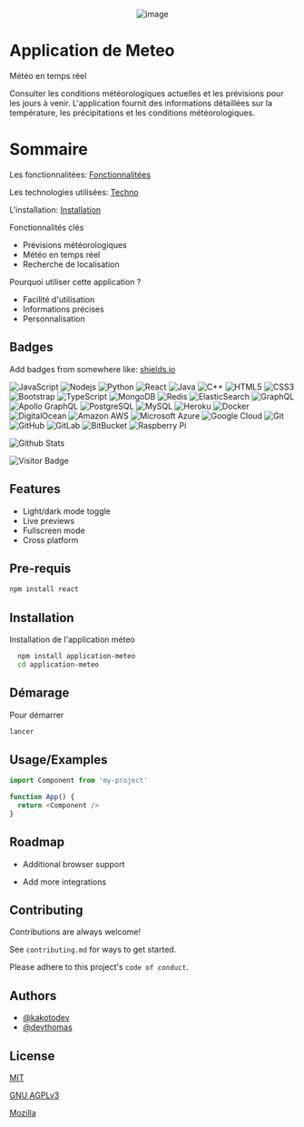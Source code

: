 <p align="center">
<img src="https://media.discordapp.net/attachments/1328723721124581462/1357721161634676767/meteo.png?ex=67f13bde&is=67efea5e&hm=7759bab2f7c151046e2fa6ba58cb800bd1e6e7dfb079f8394803142b4f62e262&=&format=webp&quality=lossless&width=640&height=640" alt="image"/>
</p>

>
# Application de Meteo

Météo en temps réel

Consulter les conditions météorologiques actuelles et les prévisions pour les jours à venir. L'application fournit des informations détaillées sur la température, les précipitations et les conditions météorologiques.

# Sommaire

Les fonctionnalitées: [Fonctionnalitées](#fonctionnalitéesfeatures)

Les technologies utilisées: [Techno](#techno-utiliséestechno-used)

L'installation: [Installation](#fonctionnalitéesfeatures)

Fonctionnalités clés

   - Prévisions météorologiques
   - Météo en temps réel
   - Recherche de localisation

Pourquoi utiliser cette application ?

   - Facilité d'utilisation
   - Informations précises
   - Personnalisation

## Badges

Add badges from somewhere like: [shields.io](https://shields.io/)

![JavaScript](https://img.shields.io/badge/-JavaScript-black?style=flat-square&logo=javascript)
![Nodejs](https://img.shields.io/badge/-Nodejs-black?style=flat-square&logo=Node.js)
![Python](https://img.shields.io/badge/-Python-black?style=flat-square&logo=Python)
![React](https://img.shields.io/badge/-React-black?style=flat-square&logo=react)
![Java](https://img.shields.io/badge/-java-E34A86?style=flat-square&logo=java)
![C++](https://img.shields.io/badge/-C++-00599C?style=flat-square&logo=c)
![HTML5](https://img.shields.io/badge/-HTML5-E34F26?style=flat-square&logo=html5&logoColor=white)
![CSS3](https://img.shields.io/badge/-CSS3-1572B6?style=flat-square&logo=css3)
![Bootstrap](https://img.shields.io/badge/-Bootstrap-563D7C?style=flat-square&logo=bootstrap)
![TypeScript](https://img.shields.io/badge/-TypeScript-007ACC?style=flat-square&logo=typescript)
![MongoDB](https://img.shields.io/badge/-MongoDB-black?style=flat-square&logo=mongodb)
![Redis](https://img.shields.io/badge/-Redis-black?style=flat-square&logo=Redis)
![ElasticSearch](https://img.shields.io/badge/-ElasticSearch-005571?style=flat-square&logo=elasticsearch)
![GraphQL](https://img.shields.io/badge/-GraphQL-E10098?style=flat-square&logo=graphql)
![Apollo GraphQL](https://img.shields.io/badge/-Apollo%20GraphQL-311C87?style=flat-square&logo=apollo-graphql)
![PostgreSQL](https://img.shields.io/badge/-PostgreSQL-336791?style=flat-square&logo=postgresql)
![MySQL](https://img.shields.io/badge/-MySQL-black?style=flat-square&logo=mysql)
![Heroku](https://img.shields.io/badge/-Heroku-430098?style=flat-square&logo=heroku)
![Docker](https://img.shields.io/badge/-Docker-black?style=flat-square&logo=docker)
![DigitalOcean](https://img.shields.io/badge/-Digital%20Ocean-darkblue?style=flat-square&logo=digitalocean)
![Amazon AWS](https://img.shields.io/badge/Amazon%20AWS-232F3E?style=flat-square&logo=amazon-aws)
![Microsoft Azure](https://img.shields.io/badge/Microsoft%20Azure-232F7E?style=flat-square&logo=microsoft-azure)
![Google Cloud](https://img.shields.io/badge/Google%20Cloud-black?style=flat-square&logo=google-cloud)
![Git](https://img.shields.io/badge/-Git-black?style=flat-square&logo=git)
![GitHub](https://img.shields.io/badge/-GitHub-181717?style=flat-square&logo=github)
![GitLab](https://img.shields.io/badge/-GitLab-FCA121?style=flat-square&logo=gitlab)
![BitBucket](https://img.shields.io/badge/-BitBucket-darkblue?style=flat-square&logo=bitbucket)
![Raspberry Pi](https://img.shields.io/badge/-Raspberry%20Pi-C51A4A?style=flat-square&logo=Raspberry-Pi)

![Github Stats](https://github-readme-stats.vercel.app/api?username=aemmadi&count_private=true&show_icons=true&include_all_commits=true)

![Visitor Badge](https://visitor-badge.laobi.icu/badge?page_id=aemmadi.aemmadi)


## Features

- Light/dark mode toggle
- Live previews
- Fullscreen mode
- Cross platform

## Pre-requis

```bash
npm install react
```


## Installation

Installation de l'application méteo

```bash
  npm install application-meteo
  cd application-meteo
```

## Démarage

Pour démarrer

```bash
lancer
```
    
## Usage/Examples

```javascript
import Component from 'my-project'

function App() {
  return <Component />
}
```


## Roadmap

- Additional browser support

- Add more integrations


## Contributing

Contributions are always welcome!

See `contributing.md` for ways to get started.

Please adhere to this project's `code of conduct`.


## Authors

- [@kakotodev](https://github.com/kakotodev)
- [@devthomas](https://github.com/DevThomas0)


## License

[MIT](https://choosealicense.com/licenses/mit/)

[GNU AGPLv3](https://choosealicense.com/licenses/agpl-3.0/)

[Mozilla](https://choosealicense.com/licenses/mpl-2.0/)

